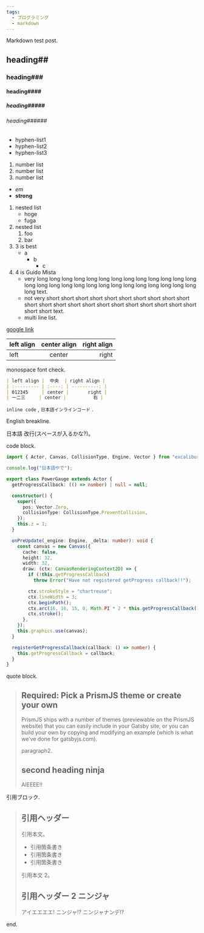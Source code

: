 ```yaml
---
tags:
  - プログラミング
  - markdown
---
```


Markdown test post.

<!-- more -->

## heading\#\#

### heading\#\#\#

#### heading\#\#\#\#

##### heading\#\#\#\#\#

###### heading\#\#\#\#\#\#

- hyphen-list1
- hyphen-list2
- hyphen-list3

1. number list
2. number list
3. number list

- _em_
- **strong**

1. nested list
   - hoge
   - fuga
2. nested list
   1. foo
   2. bar
3. 3 is best
   - a
     - b
       - c
4. 4 is Guido Mista
   - very long long long long long long long long long long long long long long long long long long long long long long long long long long long long text.
   - not very short short short short short short short short short short short short short short short short short short short short short short short short text.
   - multi
     line
     list.

[google link](https://www.google.com/)

| left align | center align | right align |
| :--------- | :----------: | ----------: |
| left       |    center    |       right |

monospace font check.

```markdown
| left align |  中央  | right align |
| :--------- | :----: | ----------: |
| 012345     | center |       right |
| 一二三     | center |          右 |
```

`inline code` , `日本語インラインコード` .

English
breakline.

日本語
改行(スペースが入るかな?)。

code block.

```ts
import { Actor, Canvas, CollisionType, Engine, Vector } from "excalibur";

console.log("日本語やで");

export class PowerGauge extends Actor {
  getProgressCallback: (() => number) | null = null;

  constructor() {
    super({
      pos: Vector.Zero,
      collisionType: CollisionType.PreventCollision,
    });
    this.z = 1;
  }

  onPreUpdate(_engine: Engine, _delta: number): void {
    const canvas = new Canvas({
      cache: false,
      height: 32,
      width: 32,
      draw: (ctx: CanvasRenderingContext2D) => {
        if (!this.getProgressCallback)
          throw Error("Have not registered getProgress callback!!");

        ctx.strokeStyle = "chartreuse";
        ctx.lineWidth = 3;
        ctx.beginPath();
        ctx.arc(16, 16, 15, 0, Math.PI * 2 * this.getProgressCallback(), false);
        ctx.stroke();
      },
    });
    this.graphics.use(canvas);
  }

  registerGetProgressCallback(callback: () => number) {
    this.getProgressCallback = callback;
  }
}
```

quote block.

> ## Required: Pick a PrismJS theme or create your own
>
> PrismJS ships with a number of themes (previewable on the PrismJS website) that you can easily include in your Gatsby site, or you can build your own by copying and modifying an example (which is what we’ve done for gatsbyjs.com).
>
> paragraph2.
>
> ## second heading ninja
>
> AIEEEE!!

引用ブロック.

> ## 引用ヘッダー
>
> 引用本文。
>
> - 引用箇条書き
> - 引用箇条書き
> - 引用箇条書き
>
> 引用本文 2。
>
> ## 引用ヘッダー 2 ニンジャ
>
> アイエエエエ! ニンジャ!? ニンジャナンデ!?

end.
